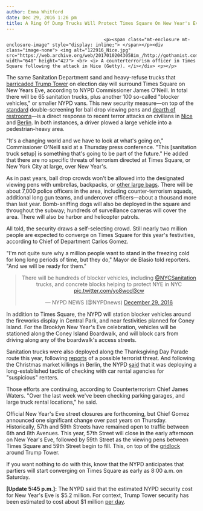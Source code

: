 ```yaml
---
author: Emma Whitford
date: Dec 29, 2016 1:26 pm
title: A Ring Of Dump Trucks Will Protect Times Square On New Year's Eve
---
```


	
										<p><span class="mt-enclosure mt-enclosure-image" style="display: inline;"> </span></p><div class="image-none"> <img alt="122916_Nice.jpg" src="https://web.archive.org/web/20170102043058im_/http://gothamist.com/attachments/nyc_ewhitford/122916_Nice.jpg" width="640" height="427"> <br> <i> A counterterrorism officer in Times Square following the attack in Nice (Getty). </i></div> <p></p>

<p>The same Sanitation Department sand and heavy-refuse trucks that <a href="https://web.archive.org/web/20170102043058/http://gothamist.com/2016/11/08/trump_tower_garbage_wall.php#photo-1">barricaded Trump Tower</a> on election day will surround Times Square on New Years Eve, according to NYPD Commissioner James O&apos;Neill. In total there will be 65 sanitation trucks, plus another 100 so-called &quot;blocker vehicles,&quot; or smaller NYPD vans. This new security measure&#x2014;on top of the <a href="https://web.archive.org/web/20170102043058/http://gothamist.com/2015/12/31/times_square_security.php#photo-1">standard</a> double-screening for ball drop viewing pens and <a href="https://web.archive.org/web/20170102043058/http://gothamist.com/2015/12/31/im_wearing_a_bunch_of_pads.php#photo-4">dearth of restrooms</a>&#x2014;is a direct response to recent terror attacks on civilians in <a href="https://web.archive.org/web/20170102043058/http://gothamist.com/2016/07/15/84_killed_in_france_during_bastille.php">Nice</a> and <a href="https://web.archive.org/web/20170102043058/http://gothamist.com/2016/12/20/nypd_holiday_markets.php">Berlin</a>. In both instances, a driver plowed a large vehicle into a pedestrian-heavy area. </p>

<p>&quot;It&apos;s a changing world and we have to look at what&apos;s going on,&quot; Commissioner O&apos;Neill said at a Thursday press conference. &quot;This [sanitation truck setup] is something that&apos;s going to be part of the future.&quot; He added that there are no specific threats of terrorism directed at Times Square, or New York City at large, over New Year&apos;s. </p>

<p>As in past years, ball drop crowds won&apos;t be allowed into the designated viewing pens with umbrellas, backpacks, or <a href="https://web.archive.org/web/20170102043058/http://www.timessquarenyc.org/events/new-years-eve/nye-faq/index.aspx#15">other large bags</a>. There will be about 7,000 police officers in the area, including counter-terrorism squads, additional long gun teams, and undercover officers&#x2014;about a thousand more than last year. Bomb-sniffing dogs will also be deployed in the square and throughout the subway; hundreds of surveillance cameras will cover the area. There will also be harbor and helicopter patrols.  </p>

<p>All told, the security draws a self-selecting crowd. Still nearly two million people are expected to converge on Times Square for this year&apos;s festivities, according to Chief of Department Carlos Gomez. </p>

<p>&quot;I&apos;m not quite sure why a million people want to stand in the freezing cold for long long periods of time, but they do,&quot; Mayor de Blasio told reporters. &quot;And we will be ready for them.&quot; </p>

<center><blockquote class="twitter-tweet" data-lang="en"><p lang="en" dir="ltr">There will be hundreds of blocker vehicles, including <a href="https://web.archive.org/web/20170102043058/https://twitter.com/NYCSanitation">@NYCSanitation</a> trucks, and concrete blocks helping to protect NYE in NYC <a href="https://web.archive.org/web/20170102043058/https://t.co/yo8wccl3cw">pic.twitter.com/yo8wccl3cw</a></p>&#x2014; NYPD NEWS (@NYPDnews) <a href="https://web.archive.org/web/20170102043058/https://twitter.com/NYPDnews/status/814510432119615489">December 29, 2016</a></blockquote>
<script async src="//web.archive.org/web/20170102043058js_/http://platform.twitter.com/widgets.js" charset="utf-8"></script></center>

<p>In addition to Times Square, the NYPD will station blocker vehicles around the fireworks display in Central Park, and near festivities planned for Coney Island. For the Brooklyn New Year&apos;s Eve celebration, vehicles will be stationed along the Coney Island Boardwalk, and will block cars from driving along any of the boardwalk&apos;s access streets. </p>

<p>Sanitation trucks were also deployed along the Thanksgiving Day Parade route this year, following <a href="https://web.archive.org/web/20170102043058/http://gothamist.com/2016/11/15/nypd_thanksgiving_day_parade_will_b.php">reports</a> of a possible terrorist threat. And following the Christmas market killings in Berlin, the NYPD <a href="https://web.archive.org/web/20170102043058/http://www.newsday.com/news/new-york/nypd-enlists-truck-rental-agencies-to-help-thwart-terrorists-1.12783964">said</a> that it was deploying a long-established tactic of checking with car rental agencies for &quot;suspicious&quot; renters. </p>

<p>Those efforts are continuing, according to Counterterrorism Chief James Waters. &quot;Over the last week we&apos;ve been checking parking garages, and large truck rental locations,&quot; he said. </p>

<p>Official New Year&apos;s Eve street closures are forthcoming, but Chief Gomez announced one significant change over past years on Thursday. Historically, 57th and 59th Streets have remained open to traffic between 6th and 8th Avenues. This year, 57th Street will close in the early afternoon on New Year&apos;s Eve, followed by 59th Street as the viewing pens between Times Square and 59th Street begin to fill. This, on top of the <a href="https://web.archive.org/web/20170102043058/http://gothamist.com/2016/12/28/trump_tower_traffic_56th.php">gridlock</a> around Trump Tower. </p>

<p>If you want nothing to do with this, know that the NYPD anticipates that partiers will start converging on Times Square as early as 8:00 a.m. on Saturday. </p>

<p><strong>[Update 5:45 p.m.]:</strong> The NYPD said that the estimated NYPD security cost for New Year&apos;s Eve is $5.2 million. For context, Trump Tower security has been estimated to cost about $1 million <a href="https://web.archive.org/web/20170102043058/http://new.fortune.com/2016/11/21/new-york-city-police-nypd-donald-trump-tower-security/">per day</a>. </p>					
										
									
				